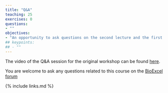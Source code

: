 ```yaml
---
title: "Q&A"
teaching: 25
exercises: 0
questions:
- ""
objectives:
- "An opportunity to ask questions on the second lecture and the first practical"
## keypoints:
## - ""
---
```


The video of the Q&A session for the original workshop can be found 
[here](https://youtu.be/p5khT-4WXiE). 

You are welcome to ask any questions related to this course on the 
[BioExcel forum](https://ask.bioexcel.eu/c/qmmm-biosim/20)


{% include links.md %}
